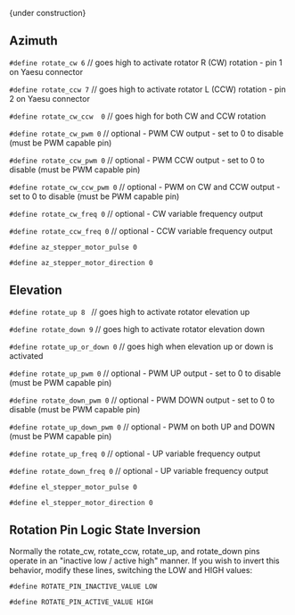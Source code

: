 {under construction}

## Azimuth
`#define rotate_cw 6`              // goes high to activate rotator R (CW) rotation - pin 1 on Yaesu connector

`#define rotate_ccw 7`             // goes high to activate rotator L (CCW) rotation - pin 2 on Yaesu connector

`#define rotate_cw_ccw  0`         // goes high for both CW and CCW rotation

`#define rotate_cw_pwm 0`          // optional - PWM CW output - set to 0 to disable (must be PWM capable pin)

`#define rotate_ccw_pwm 0`         // optional - PWM CCW output - set to 0 to disable (must be PWM capable pin)

`#define rotate_cw_ccw_pwm 0`      // optional - PWM on CW and CCW output - set to 0 to disable (must be PWM capable pin)

`#define rotate_cw_freq 0`         // optional - CW variable frequency output

`#define rotate_ccw_freq 0`        // optional - CCW variable frequency output

`#define az_stepper_motor_pulse 0`

`#define az_stepper_motor_direction 0`

## Elevation
`#define rotate_up 8 `              // goes high to activate rotator elevation up

`#define rotate_down 9`             // goes high to activate rotator elevation down

`#define rotate_up_or_down 0`      // goes high when elevation up or down is activated

`#define rotate_up_pwm 0`           // optional - PWM UP output - set to 0 to disable (must be PWM capable pin)

`#define rotate_down_pwm 0`         // optional - PWM DOWN output - set to 0 to disable (must be PWM capable pin)

`#define rotate_up_down_pwm 0`      // optional - PWM on both UP and DOWN (must be PWM capable pin)

`#define rotate_up_freq 0`          // optional - UP variable frequency output

`#define rotate_down_freq 0`        // optional - UP variable frequency output

`#define el_stepper_motor_pulse 0`

`#define el_stepper_motor_direction 0`

## Rotation Pin Logic State Inversion

Normally the rotate_cw, rotate_ccw, rotate_up, and rotate_down pins operate in an "inactive low / active high" manner.  If you wish to invert this behavior, modify these lines, switching the LOW and HIGH values:

`#define ROTATE_PIN_INACTIVE_VALUE LOW`

`#define ROTATE_PIN_ACTIVE_VALUE HIGH`
